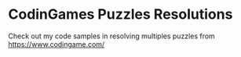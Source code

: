 # CodinGames Puzzles Resolutions
Check out my code samples in resolving multiples puzzles from https://www.codingame.com/ 
